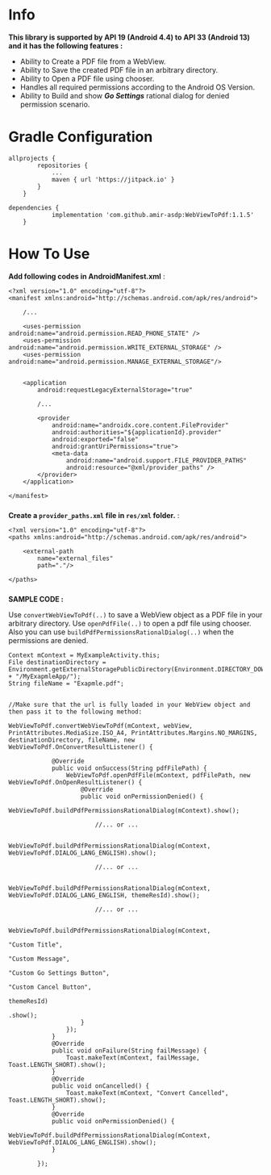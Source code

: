 # Info
**This library is supported by API 19 (Android 4.4) to API 33 (Android 13) and it has the following features :**

- Ability to Create a PDF file from a WebView.
- Ability to Save the created PDF file in an arbitrary directory.
- Ability to Open a PDF file using chooser.
- Handles all required permissions according to the Android OS Version.
- Ability to Build and show ***Go Settings*** rational dialog for denied permission scenario.

### 
### 
### 
# Gradle Configuration
```
allprojects {
		repositories {
			...
			maven { url 'https://jitpack.io' }
		}
	}
```

```
dependencies {
	        implementation 'com.github.amir-asdp:WebViewToPdf:1.1.5'
	}
```

### 
### 
### 
# How To Use
**Add following codes in AndroidManifest.xml** :
```
<?xml version="1.0" encoding="utf-8"?>
<manifest xmlns:android="http://schemas.android.com/apk/res/android">
    
    /...
    
    <uses-permission android:name="android.permission.READ_PHONE_STATE" />
    <uses-permission android:name="android.permission.WRITE_EXTERNAL_STORAGE" />
    <uses-permission android:name="android.permission.MANAGE_EXTERNAL_STORAGE"/>
    

    <application        
        android:requestLegacyExternalStorage="true"
        
        /...

        <provider
            android:name="androidx.core.content.FileProvider"
            android:authorities="${applicationId}.provider"
            android:exported="false"
            android:grantUriPermissions="true">
            <meta-data
                android:name="android.support.FILE_PROVIDER_PATHS"
                android:resource="@xml/provider_paths" />
        </provider>
    </application>

</manifest>
```

### 
**Create a `provider_paths.xml` file in `res/xml` folder.** :
```
<?xml version="1.0" encoding="utf-8"?>
<paths xmlns:android="http://schemas.android.com/apk/res/android">

    <external-path
        name="external_files"
        path="."/>

</paths>
```

### 
**SAMPLE CODE :**

Use `convertWebViewToPdf(..)` to save a WebView object as a PDF file in your arbitrary directory. Use `openPdfFile(..)` to open a pdf file using chooser.
Also you can use `buildPdfPermissionsRationalDialog(..)` when the permissions are denied.
```
Context mContext = MyExampleActivity.this;
File destinationDirectory = Environment.getExternalStoragePublicDirectory(Environment.DIRECTORY_DOWNLOADS + "/MyExapmleApp/");
String fileName = "Exapmle.pdf";


//Make sure that the url is fully loaded in your WebView object and then pass it to the following method:

WebViewToPdf.convertWebViewToPdf(mContext, webView, PrintAttributes.MediaSize.ISO_A4, PrintAttributes.Margins.NO_MARGINS, destinationDirectory, fileName, new WebViewToPdf.OnConvertResultListener() {

            @Override
            public void onSuccess(String pdfFilePath) {
                WebViewToPdf.openPdfFile(mContext, pdfFilePath, new WebViewToPdf.OnOpenResultListener() {
                    @Override
                    public void onPermissionDenied() {
                        WebViewToPdf.buildPdfPermissionsRationalDialog(mContext).show();
                        
                        //... or ...
                        
                        WebViewToPdf.buildPdfPermissionsRationalDialog(mContext, WebViewToPdf.DIALOG_LANG_ENGLISH).show();
                        
                        //... or ...
                        
                        WebViewToPdf.buildPdfPermissionsRationalDialog(mContext, WebViewToPdf.DIALOG_LANG_ENGLISH, themeResId).show();
                        
                        //... or ...
                        
                        WebViewToPdf.buildPdfPermissionsRationalDialog(mContext,
                                                                "Custom Title",
                                                                "Custom Message",
                                                                "Custom Go Settings Button",
                                                                "Custom Cancel Button",
                                                                themeResId)
                                                                .show();
                    }
                });
            }
            @Override
            public void onFailure(String failMessage) {
                Toast.makeText(mContext, failMessage, Toast.LENGTH_SHORT).show();
            }
            @Override
            public void onCancelled() {
                Toast.makeText(mContext, "Convert Cancelled", Toast.LENGTH_SHORT).show();
            }
            @Override
            public void onPermissionDenied() {
                WebViewToPdf.buildPdfPermissionsRationalDialog(mContext, WebViewToPdf.DIALOG_LANG_ENGLISH).show();
            }
            
        });
```
